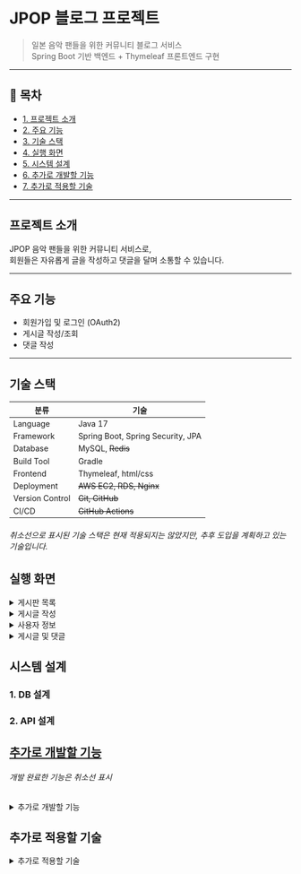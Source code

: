 # JPOP 블로그 프로젝트

> 일본 음악 팬들을 위한 커뮤니티 블로그 서비스  
> Spring Boot 기반 백엔드 + Thymeleaf 프론트엔드 구현

---

## 📌 목차
- [1. 프로젝트 소개](#프로젝트-소개)
- [2. 주요 기능](#주요-기능)
- [3. 기술 스택](#기술-스택)
- [4. 실행 화면](#실행-화면)
- [5. 시스템 설계](#시스템-설계)
- [6. 추가로 개발할 기능](#추가로-개발할-기능)
- [7. 추가로 적용할 기술](#추가로-적용할-기술)


---

## 프로젝트 소개

JPOP 음악 팬들을 위한 커뮤니티 서비스로,  
회원들은 자유롭게 글을 작성하고 댓글을 달며 소통할 수 있습니다.

---

## 주요 기능

-  회원가입 및 로그인 (OAuth2)
-  게시글 작성/조회
-  댓글 작성

---

## 기술 스택

| 분류 | 기술                                |
|------|-----------------------------------|
| Language | Java 17                           |
| Framework | Spring Boot, Spring Security, JPA |
| Database | MySQL, ~~Redis~~                      |
| Build Tool | Gradle                            |
| Frontend | Thymeleaf, html/css               |
| Deployment | ~~AWS EC2, RDS, Nginx~~           |
| Version Control | ~~Git, GitHub~~                   |
| CI/CD | ~~GitHub Actions~~                |
###### 취소선으로 표시된 기술 스택은 현재 적용되지는 않았지만, 추후 도입을 계획하고 있는 기술입니다.

## 실행 화면
<details>
<summary>게시판 목록</summary>

![1.png](src/main/resources/static/images/1.png)
</details>

<details>
<summary>게시글 작성</summary> 

![2.png](src/main/resources/static/images/2.png)
</details>

<details>
<summary>사용자 정보</summary>

![3.png](src/main/resources/static/images/3.png)
</details>

<details>
<summary>게시글 및 댓글</summary>

![4.png](src/main/resources/static/images/4.png)
</details>

## 시스템 설계

### 1. DB 설계

### 2. API 설계
## [추가로 개발할 기능](https://long-feather-730.notion.site/23da987f6c4080fcb932ed9eb2f8390e)
###### 개발 완료한 기능은 취소선 표시
<details>
<summary>추가로 개발할 기능</summary>
 
- ~~post, user,comment 애그리거트 만들기~~

 - ~~각 애그리거트 도메인에 해당하는 controller, service, repository 작성하기~~
 
- ~~게시물 작성 기능~~

 - ~~댓글 작성 기능~~

 - ~~oauth2를 이용한 로그인 기능~~

 - ~~[post 애그리거트 리펙토링](https://long-feather-730.notion.site/Post-23da987f6c4080709982f0ef7a71da63)~~

 - 게시물 삭제 기능

 - 게시물 수정 기능

 - 댓글 삭제 기능

 - 댓글 수정 기능

 - 회원탈퇴 기능 

 - 로그아웃 기능

 - 게시글이 많아졌을 때 페이징 기능 만들기
 
 - 홈화면 만들기(홈페이지 만들 시 인기 게시물 조회수 OR 좋아요 정렬로 홈 화면에 보이기)
 
 - User 애그리거트에 닉네임 필드 추가하기(닉네임 중복 검사 필수)

 - 글 작성하면 작성자 닉네임으로 표시(현재 작성자 이름으로 표시)

 - 로그인 페이지 만들기

 - 다른 소셜 로그인 추가하기(naver)

 - 로그인 jwt로 구현하기

 - 자체 로그인 폼 구현하기

 - 사용자 정보 페이지 기능 추가해서 만들기(로그아웃, 회원정보 변경 등)

 - 페이지별 로그인 유무 제대로 파악하기

 - Oauth2로 사용자 정보 받았을 때 추가 정보 얻는 페이지 만들고 추가 정보도 같이 사용자 정보에 등록하기

 - PostCreateRequestDto에서 userName으로 저장하지 않고 userId로 저장하기(usrName은 바뀔수도 있기 때문)(userId로 저장 후 데이터베이스로 조회해서 userName 꺼내오기)(userName에서 userNickname으로 변경도 해야함)

 - Like 애그리거트 만들기

 - Report 애그리거트 만들기

 - 가수 정보 애그리거트로 만들기

 - 홈화면에 오늘 하루 가장 많이 조회 or 언급된 가수 top5 나열하기

</details>

## 추가로 적용할 기술
<details>
<summary>추가로 적용할 기술</summary>  

- JUnit을 활용한 단위 테스트 작성

- AWS EC2를 활용한 배포 환경 구성

- 게시글 이미지 S3 저장 기능 도입

- Nginx를 통한 로드 밸런싱 적용

- Github actions를 통한 CI/CD 자동화

- Redis로 좋아요/댓글 수, 인기게시물 캐싱

- Elasticsearch를 통한 검색 기능 개선

</details>